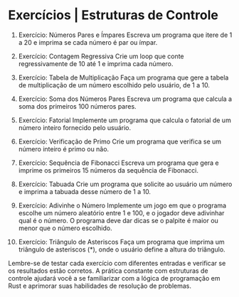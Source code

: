 # Exercícios | Estruturas de Controle

1. Exercício: Números Pares e Ímpares
Escreva um programa que itere de 1 a 20 e imprima se cada número é par ou ímpar.

2. Exercício: Contagem Regressiva
Crie um loop que conte regressivamente de 10 até 1 e imprima cada número.

3. Exercício: Tabela de Multiplicação
Faça um programa que gere a tabela de multiplicação de um número escolhido pelo usuário, de 1 a 10.

4. Exercício: Soma dos Números Pares
Escreva um programa que calcula a soma dos primeiros 100 números pares.

5. Exercício: Fatorial
Implemente um programa que calcula o fatorial de um número inteiro fornecido pelo usuário.

6. Exercício: Verificação de Primo
Crie um programa que verifica se um número inteiro é primo ou não.

7. Exercício: Sequência de Fibonacci
Escreva um programa que gera e imprime os primeiros 15 números da sequência de Fibonacci.

8. Exercício: Tabuada
Crie um programa que solicite ao usuário um número e imprima a tabuada desse número de 1 a 10.

9. Exercício: Adivinhe o Número
Implemente um jogo em que o programa escolhe um número aleatório entre 1 e 100, e o jogador deve adivinhar qual é o número. O programa deve dar dicas se o palpite é maior ou menor que o número escolhido.

10. Exercício: Triângulo de Asteriscos
Faça um programa que imprima um triângulo de asteriscos (*), onde o usuário define a altura do triângulo.

Lembre-se de testar cada exercício com diferentes entradas e verificar se os resultados estão corretos. A prática constante com estruturas de controle ajudará você a se familiarizar com a lógica de programação em Rust e aprimorar suas habilidades de resolução de problemas.